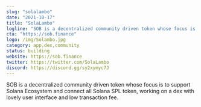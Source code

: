 ```yaml
---
slug: "solalambo"
date: "2021-10-17"
title: "SolaLambo"
logline: "SOB is a decentralized community driven token whose focus is to support Solana Ecosystem and connect all Solana SPL token"
cta: "https://sob.finance"
logo: /img/Solambo.jpg
category: app,dex,community
status: building
website: https://sob.finance
twitter: https://twitter.com/SolaLambo
discord: https://discord.gg/sy2xymyc7J
---
```


SOB is a decentralized community driven token whose focus is to support Solana Ecosystem and connect all Solana SPL token, working on a dex with lovely user interface and low transaction fee.
